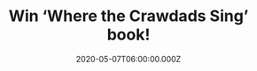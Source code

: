 ---
campaign-uuid: "c-77bf78f8-5b99-4709-a43a-9305d3ada32d"
type: "Competition"
category: "Gifts"
date: "2020-05-07T06:00:00.000Z"
end-date: "2020-06-07T23:59:00.000Z"
disable-form: false
is_promoted: false
has_entry_page: true
title: "Win ‘Where the Crawdads Sing’ book!"
competition-description: "<p>We have managed to get our hands on a copy of ‘Where\
  \ the Crawdads Sing’ to give away to one lucky member to win.This book is at once\
  \ an exquisite ode to the natural world, a heartbreaking coming-of-age story, and\
  \ a surprising tale of possible murder.</p>\n<p>Click below and it could be yours.</p>\n"
hero-header: "Win ‘Where the Crawdads Sing’ book!"
terms-confirmation: "N/A"
banner-img: "https://assets.expresslyapp.com/asset-a28f2d24-0119-47c3-89f5-b00df8329c59.jpg"
logo-left-href: "aaa.nme.com"
logo-left-image: "https://assets.expresslyapp.com/asset-18780ec3-897d-40d8-ad20-ae192693e168.jpg"
logo-left-title: "NME AAA"
bg-image-hero: "https://assets.expresslyapp.com/asset-e5340384-fb24-4c0c-9335-d6ec93434896.jpg"
bg-image-first: "https://assets.expresslyapp.com/asset-dfe991da-5af8-4c39-9a2d-950d0620c824.jpg"
section1-content: "<p> ‘Where the Crawdads Sing’ is a story lovingly told-one that\
  \ takes its time in developing its characters and setting, and in developing the\
  \ story. Is at once an exquisite ode to the natural world, a heartbreaking coming-of-age\
  \ story, and a surprising tale of possible murder.</p>\n<p>Click below for a chance\
  \ to win.</p>\n"
entry-title: "Win ‘Where the Crawdads Sing’ book!"
entry-content: "<p>Enter the draw to win ‘Where the Crawdads Sing’ book by completing\
  \ the form below before 23:59 on the 7th of June 2020.</p>\n"
has-winner: false
prize-description: "‘Where the Crawdads Sing’ book!"
special-conditions: "Multiple entries are allowed up to one every day.\r\n\r\nThis\
  \ competition is also available on: https://club.expressly.io/competitions/where-the-crawdads-sing-book-giveaway"
country-restrictions:
- "GB"
---